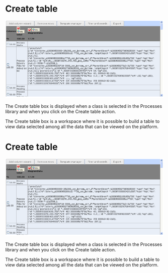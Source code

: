 <!--
author:
    - 'Jérôme Bogaerts'
created_at: '2012-04-17 14:26:23'
updated_at: '2013-03-13 14:29:03'
tags:
    - 'Manage Processes'
-->

Create table
============

![](../resources/processes-createtable.png)

The Create table box is displayed when a class is selected in the Processes library and when you click on the Create table action.

The Create table box is a workspace where it is possible to build a table to view data selected among all the data that can be viewed on the platform.

Create table
============

![](../resources/processes-createtable.png)

The Create table box is displayed when a class is selected in the Processes library and when you click on the Create table action.

The Create table box is a workspace where it is possible to build a table to view data selected among all the data that can be viewed on the platform.


